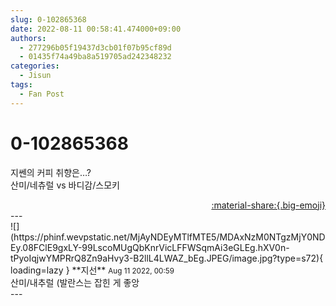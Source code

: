 ```yaml
---
slug: 0-102865368
date: 2022-08-11 00:58:41.474000+09:00
authors:
  - 277296b05f19437d3cb01f07b95cf89d
  - 01435f74a49ba8a519705ad242348232
categories:
  - Jisun
tags:
  - Fan Post
---
```


# 0-102865368

<div class="post-container" markdown="1">
<div class="content-container md-sidebar__scrollwrap" markdown="1">

지쎈의 커피 취향은…?<br>산미/네츄럴 vs 바디감/스모키

</div>
</div>

<div style="text-align: right;" markdown="1">
<a href="https://weverse.io/fromis9/fanpost/0-102865368" style="text-align: right;">:material-share:{.big-emoji}</a>
</div>
---

<div class="comments-container md-sidebar__scrollwrap" markdown="1">
<div class="comment" markdown="1">
<div class='id-container' markdown="1">
![](https://phinf.wevpstatic.net/MjAyNDEyMTlfMTE5/MDAxNzM0NTgzMjY0NDEy.08FClE9gxLY-99LscoMUgQbKnrVicLFFWSqmAi3eGLEg.hXV0n-tPyoIqjwYMPRrQ8Zn9aHvy3-B2llL4LWAZ_bEg.JPEG/image.jpg?type=s72){ loading=lazy }
**<span class="artist">지선</span>** <small>Aug 11 2022, 00:59</small><br>
</div>
<div class='comment-body' markdown="1">
산미/내추럴 (발란스는 잡힌 게 좋앙
</div>
</div>
</div>
---
